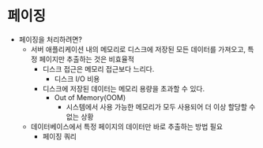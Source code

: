 # 페이징

- 페이징을 처리하려면?
	- 서버 애플리케이션 내의 메모리로 디스크에 저장된 모든 데이터를 가져오고, 특정 페이지만 추출하는 것은 비효율적
		- 디스크 접근은 메모리 접근보다 느리다.
			- 디스크 I/O 비용
		- 디스크에 저장된 데이터는 메모리 용량을 초과할 수 있다.
			- Out of Memory(OOM)
				- 시스템에서 사용 가능한 메모리가 모두 사용되어 더 이상 할당할 수 없는 상황
	- 데이터베이스에서 특정 페이지의 데이터만 바로 추출하는 방법 필요
		- 페이징 쿼리
